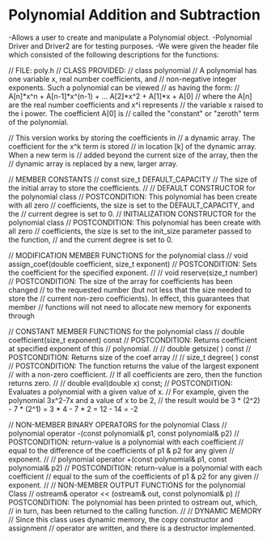 # Polynomial Addition and Subtraction
-Allows a user to create and manipulate a Polynomial object. 
-Polynomial Driver and Driver2 are for testing purposes.
-We were given the header file which consisted of the following descriptions for the functions:

// FILE: poly.h
// CLASS PROVIDED:
//   class polynomial 
//     A polynomial has one variable x, real number coefficients, and
//     non-negative integer exponents. Such a polynomial can be viewed
//     as having the form:
//       A[n]*x^n + A[n-1]*x^(n-1) + ... A[2]*x^2 + A[1]*x + A[0]
//     where the A[n] are the real number coefficients and x^i represents
//     the variable x raised to the i power. The coefficient A[0] is
//     called the "constant" or "zeroth" term of the polynomial.

//   This version works by storing the coefficients in
//      a dynamic array. The coefficient for the x^k term is stored
//      in location [k] of the dynamic array. When a new term is
//      added beyond the current size of the array, then the
//      dynamic array is replaced by a new, larger array.


// MEMBER CONSTANTS
//   const size_t DEFAULT_CAPACITY
//     The size of the initial array to store the coefficients.
//
// DEFAULT CONSTRUCTOR for the polynomial class
//     POSTCONDITION: This polynomial has been create with all zero
//     coefficients, the size is set to the DEFAULT_CAPACITY, and the 
//     current degree is set to 0.
// INITIALIZATION CONSTRUCTOR for the polynomial class
//     POSTCONDITION: This polynomial has been create with all zero
//     coefficients, the size is set to the init_size parameter passed to the function, 
//     and the current degree is set to 0.

// MODIFICATION MEMBER FUNCTIONS for the polynomial class
//   void assign_coef(double coefficient, size_t exponent)
//     POSTCONDITION: Sets the coefficient for the specified exponent.
//
//   void reserve(size_t number)
//     POSTCONDITION: The size of the array for coefficients has been changed 
//     to the requested number (but not less that the size needed to store the
//     current non-zero coefficients). In effect, this guarantees that member
//     functions will not need to allocate new memory for exponents through

// CONSTANT MEMBER FUNCTIONS for the polynomial class
//   double coefficient(size_t exponent) const
//     POSTCONDITION: Returns coefficient at specified exponent of this
//     polynomial.
//
//   double getsize( ) const
//     POSTCONDITION: Returns size of the coef array
//
//   size_t degree( ) const
//     POSTCONDITION: The function returns the value of the largest exponent
//     with a non-zero coefficient.
//     If all coefficients are zero, then the function returns zero.
//
//   double eval(double x) const;
//		POSTCONDITION:  Evaluates a polynomial with a given value of x. 
//      For example, given the polynomial 3x^2-7x and a value of x to be 2,
//      the result would be 3 * (2^2) - 7 * (2^1) = 3 * 4 - 7 * 2 = 12 - 14 = -2

// NON-MEMBER BINARY OPERATORS for the polynomial Class
//   polynomial operator -(const polynomial& p1, const polynomial& p2)
//     POSTCONDITION: return-value is a polynomial with each coefficient
//     equal to the difference of the coefficients of p1 & p2 for any given
//     exponent.
//
//   polynomial operator +(const polynomial& p1, const polynomial& p2)
//     POSTCONDITION: return-value is a polynomial with each coefficient
//     equal to the sum of the coefficients of p1 & p2 for any given
//     exponent.
//
// NON-MEMBER OUTPUT FUNCTIONS for the polynomial Class
//   ostream& operator << (ostream& out, const polynomial& p)
//     POSTCONDITION: The polynomial has been printed to ostream out, which,
//     in turn, has been returned to the calling function.
//
// DYNAMIC MEMORY 
//   Since this class uses dynamic memory, the copy constructor and assignment
//   operator are written, and there is a destructor implemented. 